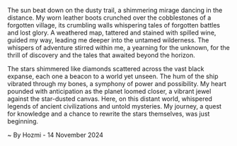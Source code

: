 
The sun beat down on the dusty trail, a shimmering mirage dancing in the distance.  My worn leather boots crunched over the cobblestones of a forgotten village, its crumbling walls whispering tales of forgotten battles and lost glory.  A weathered map, tattered and stained with spilled wine, guided my way, leading me deeper into the untamed wilderness.  The whispers of adventure stirred within me, a yearning for the unknown, for the thrill of discovery and the tales that awaited beyond the horizon.

The stars shimmered like diamonds scattered across the vast black expanse, each one a beacon to a world yet unseen.  The hum of the ship vibrated through my bones, a symphony of power and possibility.  My heart pounded with anticipation as the planet loomed closer, a vibrant jewel against the star-dusted canvas.  Here, on this distant world, whispered legends of ancient civilizations and untold mysteries.  My journey, a quest for knowledge and a chance to rewrite the stars themselves, was just beginning. 

~ By Hozmi - 14 November 2024
